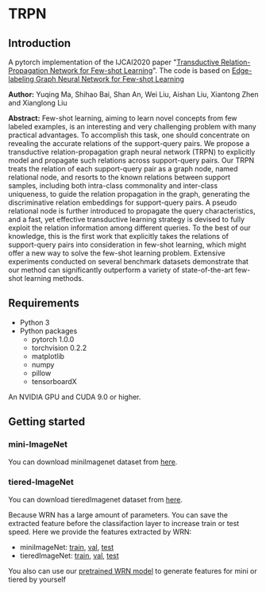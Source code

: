 # TRPN
## Introduction
A pytorch implementation of the IJCAI2020 paper "[Transductive Relation-Propagation Network for Few-shot Learning](https://www.ijcai.org/Proceedings/2020/0112.pdf)". The code is based on [Edge-labeling Graph Neural Network for Few-shot Learning](https://github.com/khy0809/fewshot-egnn)

**Author:** Yuqing Ma, Shihao Bai, Shan An, Wei Liu, Aishan Liu, Xiantong Zhen and Xianglong Liu

**Abstract:** Few-shot learning, aiming to learn novel concepts from few labeled examples, is an interesting and very challenging problem with many practical advantages. To accomplish this task, one should concentrate on revealing the accurate relations of the support-query pairs. We propose a transductive relation-propagation graph neural network (TRPN) to explicitly model and propagate such relations across support-query pairs. Our TRPN treats the relation of each support-query pair as a graph node, named relational node, and resorts to the known relations between support samples, including both intra-class commonality and inter-class uniqueness, to guide the relation propagation in the graph, generating the discriminative relation embeddings for support-query pairs. A pseudo relational node is further introduced to propagate the query characteristics, and a fast, yet effective transductive learning strategy is devised to fully exploit the relation information among different queries. To the best of our knowledge, this is the first work that explicitly takes the relations of support-query pairs into consideration in few-shot learning, which might offer a new way to solve the few-shot learning problem. Extensive experiments conducted on several benchmark datasets demonstrate that our method can significantly outperform a variety of state-of-the-art few-shot learning methods.

## Requirements
* Python 3
* Python packages
  - pytorch 1.0.0
  - torchvision 0.2.2
  - matplotlib
  - numpy
  - pillow
  - tensorboardX

An NVIDIA GPU and CUDA 9.0 or higher. 

## Getting started
### mini-ImageNet
You can download miniImagenet dataset from [here](https://drive.google.com/drive/folders/15WuREBvhEbSWo4fTr1r-vMY0C_6QWv4w).

### tiered-ImageNet
You can download tieredImagenet dataset from [here](https://drive.google.com/file/d/1g1aIDy2Ar_MViF2gDXFYDBTR-HYecV07/view?usp=drive_open).


Because WRN has a large amount of parameters. You can save the extracted feature before the classifaction layer to increase train or test speed. Here we provide the features extracted by WRN:
* miniImageNet: [train](), [val](), [test]()
* tieredImageNet: [train](https://drive.google.com/file/d/1dGtfL8EEplJmiXGgxmQNtI36FYKyp-XG/view?usp=sharing), [val](https://drive.google.com/file/d/1DQ-LsyWtFsi6oyTxnBa5nQrla6lY7x0M/view?usp=sharing), [test](https://drive.google.com/file/d/1dGtfL8EEplJmiXGgxmQNtI36FYKyp-XG/view?usp=sharing)

You also can use our [pretrained WRN model](https://drive.google.com/drive/folders/1o51s2F7_bpG2k6JOgE9loYtSRIdOH2qc) to generate features for mini or tiered by yourself

